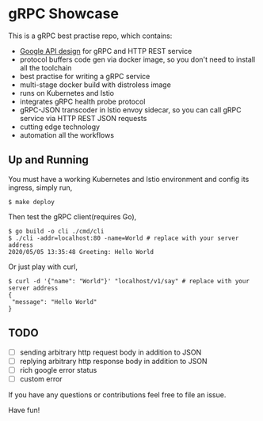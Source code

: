 # gRPC Showcase

This is a gRPC best practise repo, which contains:

- [Google API design](https://cloud.google.com/apis/design) for gRPC and HTTP REST service
- protocol buffers code gen via docker image, so you don't need to install all the toolchain
- best practise for writing a gRPC service
- multi-stage docker build with distroless image
- runs on Kubernetes and Istio
- integrates gRPC health probe protocol
- gRPC-JSON transcoder in Istio envoy sidecar, so you can call gRPC service via HTTP REST JSON requests
- cutting edge technology
- automation all the workflows

## Up and Running

You must have a working Kubernetes and Istio environment and config its ingress, simply run,

```shell script
$ make deploy
```

Then test the gRPC client(requires Go),

```shell script
$ go build -o cli ./cmd/cli
$ ./cli -addr=localhost:80 -name=World # replace with your server address
2020/05/05 13:35:48 Greeting: Hello World
```

Or just play with curl,

```shell script
$ curl -d '{"name": "World"}' "localhost/v1/say" # replace with your server address
{
 "message": "Hello World"
}
```

## TODO
- [ ] sending arbitrary http request body in addition to JSON
- [ ] replying arbitrary http response body in addition to JSON
- [ ] rich google error status
- [ ] custom error

If you have any questions or contributions feel free to file an issue.

Have fun!
